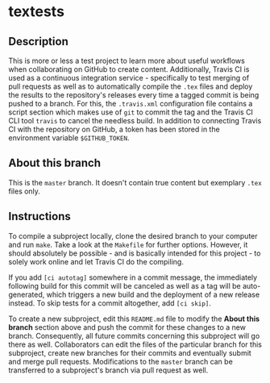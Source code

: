 # textests

## Description

This is more or less a test project to learn more about useful workflows when collaborating on GitHub to create content. Additionally, Travis CI is used as a continuous integration service - specifically to test merging of pull requests as well as to automatically compile the `.tex` files and deploy the results to the repository's releases every time a tagged commit is being pushed to a branch. For this, the `.travis.xml` configuration file contains a script section which makes use of `git` to commit the tag and the Travis CI CLI tool `travis` to cancel the needless build. In addition to connecting Travis CI with the repository on GitHub, a token has been stored in the environment variable `$GITHUB_TOKEN`.

## About this branch

This is the `master` branch. It doesn't contain true content but exemplary `.tex` files only.

## Instructions

To compile a subproject locally, clone the desired branch to your computer and run `make`. Take a look at the `Makefile` for further options. However, it should absolutely be possible - and is basically intended for this project - to solely work online and let Travis CI do the compiling.

If you add `[ci autotag]` somewhere in a commit message, the immediately following build for this commit will be canceled as well as a tag will be auto-generated, which triggers a new build and the deployment of a new release instead. To skip tests for a commit altogether, add `[ci skip]`.

To create a new subproject, edit this `README.md` file to modify the **About this branch** section above and push the commit for these changes to a new branch. Consequently, all future commits concerning this subproject will go there as well. Collaborators can edit the files of the particular branch for this subproject, create new branches for their commits and eventually submit and merge pull requests. Modifications to the `master` branch can be transferred to a subproject's branch via pull request as well.
